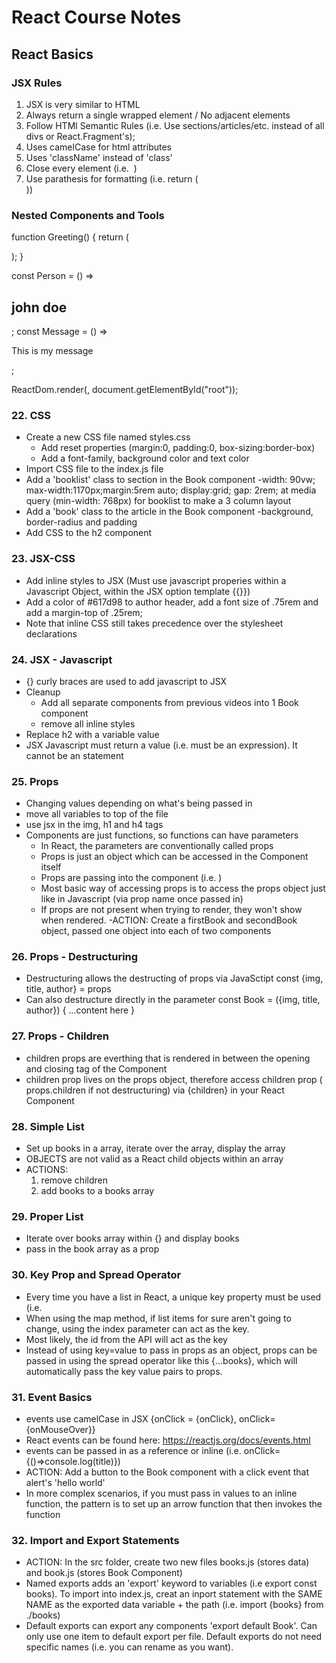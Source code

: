 # React Course Notes

## React Basics

### JSX Rules

1. JSX is very similar to HTML
2. Always return a single wrapped element / No adjacent elements
3. Follow HTMl Semantic Rules (i.e. Use sections/articles/etc. instead of all divs or React.Fragment's);
4. Uses camelCase for html attributes
5. Uses 'className' instead of 'class'
6. Close every element (i.e. <Image /> )
7. Use parathesis for formatting (i.e. return ( <div></div>))

### Nested Components and Tools

function Greeting() {
return (

<div>
<Person />
<Message />
</div>
);
}

const Person = () => <h2>john doe</h2>;
const Message = () => <p>This is my message</p>;

ReactDom.render(<Greeting />, document.getElementById("root"));

### 22. CSS

-   Create a new CSS file named styles.css
    -   Add reset properties (margin:0, padding:0, box-sizing:border-box)
    -   Add a font-family, background color and text color
-   Import CSS file to the index.js file
-   Add a 'booklist' class to section in the Book component
    -width: 90vw; max-width:1170px;margin:5rem auto; display:grid; gap: 2rem;
    at media query (min-width: 768px) for booklist to make a 3 column layout
-   Add a 'book' class to the article in the Book component
    -background, border-radius and padding
-   Add CSS to the h2 component

### 23. JSX-CSS

-   Add inline styles to JSX (Must use javascript properies within a Javascript Object, within the JSX option template {{}})
-   Add a color of #617d98 to author header, add a font size of .75rem and add a margin-top of .25rem;
-   Note that inline CSS still takes precedence over the stylesheet declarations

### 24. JSX - Javascript

-   {} curly braces are used to add javascript to JSX
-   Cleanup
    -   Add all separate components from previous videos into 1 Book component
    -   remove all inline styles
-   Replace h2 with a variable value
-   JSX Javascript must return a value (i.e. must be an expression). It cannot be an statement

### 25. Props

-   Changing values depending on what's being passed in
-   move all variables to top of the file
-   use jsx in the img, h1 and h4 tags
-   Components are just functions, so functions can have parameters
    -   In React, the parameters are conventionally called props
    -   Props is just an object which can be accessed in the Component itself
    -   Props are passing into the component (i.e. <Book job='developer'/>)
    -   Most basic way of accessing props is to access the props object just like in Javascript (via prop name once passed in)
    -   If props are not present when trying to render, they won't show when rendered.
        -ACTION: Create a firstBook and secondBook object, passed one object into each of two components

### 26. Props - Destructuring

-   Destructuring allows the destructing of props via JavaSctipt
    const {img, title, author} = props
-   Can also destructure directly in the parameter
    const Book = ({img, title, author}) {
    ...content here
    }

### 27. Props - Children

-   children props are everthing that is rendered in between the opening and closing tag of the Component
-   children prop lives on the props object, therefore access children prop ( props.children if not destructuring) via {children} in your React Component

### 28. Simple List

-   Set up books in a array, iterate over the array, display the array
-   OBJECTS are not valid as a React child objects within an array
-   ACTIONS:
    1. remove children
    2. add books to a books array

### 29. Proper List

-   Iterate over books array within {} and display books
-   pass in the book array as a prop

### 30. Key Prop and Spread Operator

-   Every time you have a list in React, a unique key property must be used
    (i.e. <Book key={value} propName={value}>
-   When using the map method, if list items for sure aren't going to change, using the index parameter can act as the key.
-   Most likely, the id from the API will act as the key
-   Instead of using key=value to pass in props as an object, props can be passed in using the spread operator like this {...books}, which will automatically pass the key value pairs to props.

### 31. Event Basics

-   events use camelCase in JSX {onClick = {onClick}, onClick={onMouseOver}}
-   React events can be found here: https://reactjs.org/docs/events.html
-   events can be passed in as a reference or inline (i.e. onClick={()=>console.log(title)})
-   ACTION: Add a button to the Book component with a click event that alert's 'hello world'
-   In more complex scenarios, if you must pass in values to an inline function, the pattern is to set up an arrow function that then invokes the function

### 32. Import and Export Statements

-   ACTION: In the src folder, create two new files books.js (stores data) and book.js (stores Book Component)
-   Named exports adds an 'export' keyword to variables (i.e export const books). To import into index.js, creat an inport statement with the SAME NAME as the exported data variable + the path (i.e. import {books} from ./books)
-   Default exports can export any components 'export default Book'. Can only use one item to default export per file. Default exports do not need specific names (i.e. you can rename as you want).
